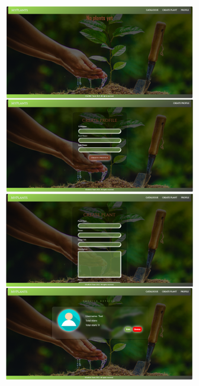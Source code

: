![Screenshot](catalogue_my_plant.png)
![Screenshot](create_my_plant.png)
![Screenshot](create_my_plant1.png)
![Screenshot](profile_my_plant.png)
